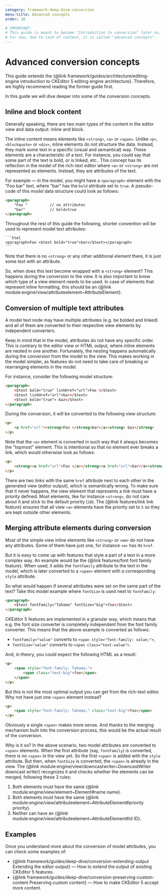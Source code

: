 ```yaml
---
category: framework-deep-dive-conversion
menu-title: Advanced concepts
order: 10

# IMPORTANT:
# This guide is meant to become "Introduction to conversion" later on, hence the file name.
# For now, due to lack of content, it is called "advanced concepts".
---
```


# Advanced conversion concepts

This guide extends the {@link framework/guides/architecture/editing-engine introduction to CKEditor 5 editing engine architecture}. Therefore, we highly recommend reading the former guide first.

In this guide we will dive deeper into some of the conversion concepts.

## Inline and block content

Generally speaking, there are two main types of the content in the editor view and data output: inline and block.

The inline content means elements like `<strong>`, `<a>` or `<span>`. Unlike `<p>`, `<blockquote>` or `<div>`, inline elements do not structure the data. Instead, they mark some text in a specific (visual and semantical) way. These elements are a characteristic of a text. For instance, you could say that some part of the text is bold, or is linked, etc.. This concept has its reflection in the model of the rich-text editor where `<a>` or `<strong>` are not represented as elements. Instead, they are attributes of the text.

For example &mdash; in the model, you might have a `<paragraph>` element with the "Foo bar" text, where "bar" has the `bold` attribute set to `true`. A pseudo–code of this *model* data structure could look as follows:

```html
<paragraph>
	"Foo "			// no attributes
	"bar"			// bold=true
</paragraph>
```

<info-box>
	Throughout the rest of this guide the following, shorter convention will be used to represent model text attributes:

	```html
	<paragraph>Foo <$text bold="true">bar</$text></paragraph>
	```
</info-box>

Note that there is no `<strong>` or any other additional element there, it is just some text with an attribute.

So, when does this text become wrapped with a `<strong>` element? This happens during the conversion to the view. It is also important to know which type of a view element needs to be used. In case of elements that represent inline formatting, this should be an {@link module:engine/view/attributeelement~AttributeElement}.

## Conversion of multiple text attributes

A model text node may have multiple attributes (e.g. be bolded and linked) and all of them are converted to their respective view elements by independent converters.

Keep in mind that in the model, attributes do not have any specific order. This is contrary to the editor view or HTML output, where inline elements are nested in one another. Fortunately, the nesting happens automatically during the conversion from the model to the view. This makes working in the model simpler, as features do not need to take care of breaking or rearranging elements in the model.

For instance, consider the following model structure:

```html
<paragraph>
	<$text bold="true" linkHref="url">Foo </$text>
	<$text linkHref="url">bar</$text>
	<$text bold="true"> baz</$text>
</paragraph>
```

During the conversion, it will be converted to the following view structure:

```html
<p>
	<a href="url"><strong>Foo </strong>bar</a><strong> baz</strong>
</p>
```

Note that the `<a>` element is converted in such way that it always becomes the "topmost" element. This is intentional so that no element ever breaks a link, which would otherwise look as follows:

```html
<p>
	<strong><a href="url">Foo </a></strong><a href="url">bar</a><strong> baz</strong>
</p>
```

There are two links with the same `href` attribute next to each other in the generated view (editor output), which is semantically wrong. To make sure that it never happens, the view element that represents a link must have a *priority* defined. Most elements, like for instance `<strong>`, do not care about it and stick to the default priority (`10`). The {@link features/link link feature} ensures that all view `<a>` elements have the priority set to `5` so they are kept outside other elements.

## Merging attribute elements during conversion

Most of the simple view inline elements like `<strong>` or `<em>` do not have any attributes. Some of them have just one, for instance `<a>` has its `href`.

But it is easy to come up with features that style a part of a text in a more complex way. An example would be the {@link features/font font family feature}. When used, it adds the `fontFamily` attribute to the text in the model, which is later converted to a `<span>` element with a corresponding `style` attribute.

So what would happen if several attributes were set on the same part of the text? Take this model example where `fontSize` is used next to `fontFamily`:

```html
<paragraph>
	<$text fontFamily="Tahoma" fontSize="big">foo</$text>
</paragraph>
```

CKEditor 5 features are implemented in a granular way, which means that e.g. the font size converter is completely independent from the font family converter. This means that the above example is converted as follows:

* `fontFamily="value"` converts to `<span style="font-family: value;">`,
* `fontSize="value"` converts to `<span class="text-value">`.

And, in theory, you could expect the following HTML as a result:

```html
<p>
	<span style="font-family: Tahoma;">
		<span class="text-big">foo</span>
	</span>
</p>
```

But this is not the most optimal output you can get from the rich-text editor. Why not have just one `<span>` element instead?

```html
<p>
	<span style="font-family: Tahoma;" class="text-big">foo</span>
</p>
```

Obviously a single `<span>` makes more sense. And thanks to the merging mechanism built into the conversion process, this would be the actual result of the conversion.

Why is it so? In the above scenario, two model attributes are converted to `<span>` elements. When the first attribute (say, `fontFamily`) is converted, there is no `<span>` in the view yet. So the first `<span>` is added with the `style` attribute. But then, when `fontSize` is converted, the `<span>` is already in the view. The {@link module:engine/view/downcastwriter~DowncastWriter downcast writer} recognizes it and checks whether the elements can be merged, following these 3 rules:

1. Both elements must have the same {@link module:engine/view/element~Element#name name}.
2. Both elements must have the same {@link module:engine/view/attributeelement~AttributeElement#priority priority}.
3. Neither can have an {@link module:engine/view/attributeelement~AttributeElement#id ID}.

## Examples

Once you understand more about the conversion of model attributes, you can check some examples of:

* {@link framework/guides/deep-dive/conversion-extending-output Extending the editor output} &mdash; How to extend the output of existing CKEditor 5 features.
* {@link framework/guides/deep-dive/conversion-preserving-custom-content Preserving custom content} &mdash; How to make CKEditor 5 accept more content.
